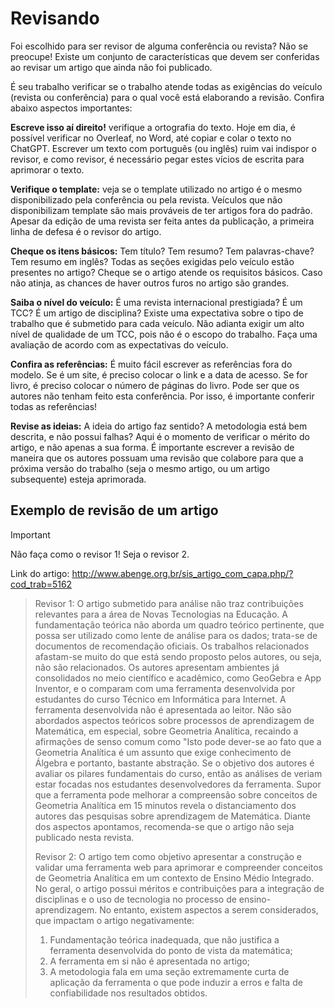 # Revisando

Foi escolhido para ser revisor de alguma conferência ou revista? Não se preocupe! Existe um conjunto de características
que devem ser conferidas ao revisar um artigo que ainda não foi publicado.

É seu trabalho verificar se o trabalho atende todas as exigências do veículo (revista ou conferência) para o qual você
está elaborando a revisão. Confira abaixo aspectos importantes:

**Escreve isso aí direito!** verifique a ortografia do texto. Hoje em dia, é possível verificar no Overleaf, no Word, até copiar e colar o texto no ChatGPT. Escrever um texto com português (ou inglês) ruim vai indispor o revisor, e como revisor, é necessário pegar estes vícios de escrita para aprimorar o texto. 

**Verifique o template:** veja se o template utilizado no artigo é o mesmo disponibilizado pela conferência ou pela revista. Veículos que não disponibilizam template são mais prováveis de ter artigos fora do padrão. Apesar da edição de uma revista ser feita antes da publicação, a primeira linha de defesa é o revisor do artigo.

**Cheque os itens básicos:** Tem título? Tem resumo? Tem palavras-chave? Tem resumo em inglês? Todas as seções exigidas pelo veículo estão presentes no artigo? Cheque se o artigo atende os requisitos básicos. Caso não atinja, as chances de haver outros furos no artigo são grandes.

**Saiba o nível do veículo:** É uma revista internacional prestigiada? É um TCC? É um artigo de disciplina? Existe uma expectativa sobre o tipo de trabalho que é submetido para cada veículo. Não adianta exigir um alto nível de qualidade de um TCC, pois não é o escopo do trabalho. Faça uma avaliação de acordo com as expectativas do veículo.

**Confira as referências:** É muito fácil escrever as referências fora do modelo. Se é um site, é preciso colocar o link e a data de acesso. Se for livro, é preciso colocar o número de páginas do livro. Pode ser que os autores não tenham feito esta conferência. Por isso, é importante conferir todas as referências!

**Revise as ideias:** A ideia do artigo faz sentido? A metodologia está bem descrita, e não possui falhas? Aqui é o momento de verificar o mérito do artigo, e não apenas a sua forma. É importante escrever a revisão de maneira que os autores possuam uma revisão que colabore para que a próxima versão do trabalho (seja o mesmo artigo, ou um artigo subsequente) esteja aprimorada.

## Exemplo de revisão de um artigo

> [!IMPORTANT]
> Não faça como o revisor 1! Seja o revisor 2.

Link do artigo: http://www.abenge.org.br/sis_artigo_com_capa.php/?cod_trab=5162

> Revisor 1:
> O artigo submetido para análise não traz contribuições relevantes para a área de Novas Tecnologias na Educação. A
> fundamentação teórica não aborda um quadro teórico pertinente, que possa ser utilizado como lente de análise para os
> dados; trata-se de documentos de recomendação oficiais. Os trabalhos relacionados afastam-se muito do que está sendo
> proposto pelos autores, ou seja, não são relacionados. Os autores apresentam ambientes já consolidados no meio
> científico e acadêmico, como GeoGebra e App Inventor, e o comparam com uma ferramenta desenvolvida por estudantes do
> curso Técnico em Informática para Internet. A ferramenta desenvolvida não é apresentada ao leitor. Não são abordados
> aspectos teóricos sobre processos de aprendizagem de Matemática, em especial, sobre Geometria Analítica, recaindo a
> afirmações de senso comum como "Isto pode dever-se ao fato que a Geometria Analítica é um assunto que exige conhecimento
> de Álgebra e portanto, bastante abstração. Se o objetivo dos autores é avaliar os pilares fundamentais do curso, então
> as análises de veriam estar focadas nos estudantes desenvolvedores da ferramenta. Supor que a ferramenta pode melhorar a
> compreensão sobre conceitos de Geometria Analítica em 15 minutos revela o distanciamento dos autores das pesquisas sobre
> aprendizagem de Matemática. Diante dos aspectos apontamos, recomenda-se que o artigo não seja publicado nesta revista.
>
> Revisor 2:
> O artigo tem como objetivo apresentar a construção e validar uma ferramenta web para aprimorar e compreender conceitos
> de Geometria Analítica em um contexto de Ensino Médio Integrado. No geral, o artigo possui méritos e contribuições para
> a integração de disciplinas e o uso de tecnologia no processo de ensino-aprendizagem. No entanto, existem aspectos a
> serem considerados, que impactam o artigo negativamente: 
> 1. Fundamentação teórica inadequada, que não justifica a ferramenta desenvolvida do ponto de vista da matemática; 
> 2. A ferramenta em si não é apresentada no artigo; 
> 3. A metodologia fala em uma seção extremamente curta de aplicação da ferramenta o que pode induzir a erros e falta de
> confiabilidade nos resultados obtidos.